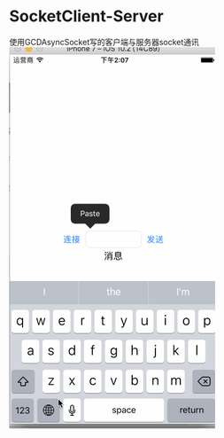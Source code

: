 # SocketClient-Server
使用GCDAsyncSocket写的客户端与服务器socket通讯
<a></a>
![image](https://github.com/XY-Wing/SocketClient-Server/blob/master/SocketTest/GIF/SocketClientAndServer.gif)
